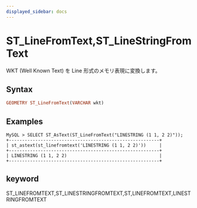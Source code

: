 ```yaml
---
displayed_sidebar: docs
---
```


# ST_LineFromText,ST_LineStringFromText

WKT (Well Known Text) を Line 形式のメモリ表現に変換します。

## Syntax

```Haskell
GEOMETRY ST_LineFromText(VARCHAR wkt)
```

## Examples

```Plain Text
MySQL > SELECT ST_AsText(ST_LineFromText("LINESTRING (1 1, 2 2)"));
+---------------------------------------------------------+
| st_astext(st_linefromtext('LINESTRING (1 1, 2 2)'))     |
+---------------------------------------------------------+
| LINESTRING (1 1, 2 2)                                   |
+---------------------------------------------------------+
```

## keyword

ST_LINEFROMTEXT,ST_LINESTRINGFROMTEXT,ST,LINEFROMTEXT,LINESTRINGFROMTEXT